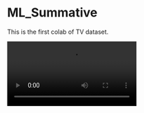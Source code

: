 # ML_Summative

This is the first colab of TV dataset.


<video controls src="Vehicle CO2 Emission Prediction - Google Chrome 2024-07-23 19-31-21.mp4" title="Title"></video>
